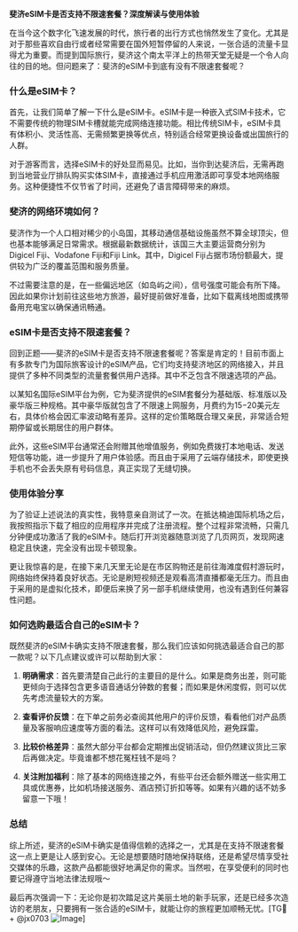 **斐济eSIM卡是否支持不限速套餐？深度解读与使用体验**

在当今这个数字化飞速发展的时代，旅行者的出行方式也悄然发生了变化。尤其是对于那些喜欢自由行或者经常需要在国外短暂停留的人来说，一张合适的流量卡显得尤为重要。而提到国际旅行，斐济这个南太平洋上的热带天堂无疑是一个令人向往的目的地。但问题来了：斐济的eSIM卡到底有没有不限速套餐呢？

### 什么是eSIM卡？

首先，让我们简单了解一下什么是eSIM卡。eSIM卡是一种嵌入式SIM卡技术，它不需要传统的物理SIM卡槽就能完成网络连接功能。相比传统SIM卡，eSIM卡具有体积小、灵活性高、无需频繁更换等优点，特别适合经常更换设备或出国旅行的人群。

对于游客而言，选择eSIM卡的好处显而易见。比如，当你到达斐济后，无需再跑到当地营业厅排队购买实体SIM卡，直接通过手机应用激活即可享受本地网络服务。这种便捷性不仅节省了时间，还避免了语言障碍带来的麻烦。

### 斐济的网络环境如何？

斐济作为一个人口相对稀少的小岛国，其移动通信基础设施虽然不算全球顶尖，但也基本能够满足日常需求。根据最新数据统计，该国三大主要运营商分别为Digicel Fiji、Vodafone Fiji和Fiji Link。其中，Digicel Fiji占据市场份额最大，提供较为广泛的覆盖范围和服务质量。

不过需要注意的是，在一些偏远地区（如岛屿之间），信号强度可能会有所下降。因此如果你计划前往这些地方旅游，最好提前做好准备，比如下载离线地图或携带备用充电宝以确保通讯畅通。

### eSIM卡是否支持不限速套餐？

回到正题——斐济的eSIM卡是否支持不限速套餐呢？答案是肯定的！目前市面上有多款专门为国际旅客设计的eSIM产品，它们均支持斐济地区的网络接入，并且提供了多种不同类型的流量套餐供用户选择。其中不乏包含不限速选项的产品。

以某知名国际eSIM平台为例，它为斐济提供的eSIM套餐分为基础版、标准版以及豪华版三种规格。其中豪华版就包含了不限速上网服务，月费约为$15-$20美元左右，具体价格会因汇率波动略有差异。这样的定价策略既合理又亲民，非常适合短期停留或长期居住的用户群体。

此外，这些eSIM平台通常还会附赠其他增值服务，例如免费拨打本地电话、发送短信等功能，进一步提升了用户体验感。而且由于采用了云端存储技术，即使更换手机也不会丢失原有号码信息，真正实现了无缝切换。

### 使用体验分享

为了验证上述说法的真实性，我特意亲自测试了一次。在抵达楠迪国际机场之后，我按照指示下载了相应的应用程序并完成了注册流程。整个过程非常流畅，只需几分钟便成功激活了我的eSIM卡。随后打开浏览器随意浏览了几页网页，发现网速稳定且快速，完全没有出现卡顿现象。

更让我惊喜的是，在接下来几天里无论是在市区购物还是前往海滩度假村游玩时，网络始终保持着良好状态。无论是刷短视频还是观看高清直播都毫无压力。而且由于采用的是虚拟化技术，即便后来换了另一部手机继续使用，也没有遇到任何兼容性问题。

### 如何选购最适合自己的eSIM卡？

既然斐济的eSIM卡确实支持不限速套餐，那么我们应该如何挑选最适合自己的那一款呢？以下几点建议或许可以帮助到大家：

1. **明确需求**：首先要清楚自己此行的主要目的是什么。如果是商务出差，则可能更倾向于选择包含更多语音通话分钟数的套餐；而如果是休闲度假，则可以优先考虑流量较大的方案。
   
2. **查看评价反馈**：在下单之前务必查阅其他用户的评价反馈，看看他们对产品质量及客服响应速度等方面的看法。这样可以有效降低风险，避免踩雷。

3. **比较价格差异**：虽然大部分平台都会定期推出促销活动，但仍然建议货比三家后再做决定。毕竟谁都不想花冤枉钱不是吗？

4. **关注附加福利**：除了基本的网络连接之外，有些平台还会额外赠送一些实用工具或优惠券，比如机场接送服务、酒店预订折扣等等。如果有兴趣的话不妨多留意一下哦！

### 总结

综上所述，斐济的eSIM卡确实是值得信赖的选择之一，尤其是在支持不限速套餐这一点上更是让人感到安心。无论是想要随时随地保持联络，还是希望尽情享受社交媒体的乐趣，这款产品都能很好地满足你的需求。当然啦，在享受便利的同时也要记得遵守当地法律法规哦～

最后再次强调一下：无论你是初次踏足这片美丽土地的新手玩家，还是已经多次造访的老朋友，只要拥有一张合适的eSIM卡，就能让你的旅程更加顺畅无忧。[TG💪+ @jx0703 ![Image](https://github.com/user-attachments/assets/dbca1d08-cadb-493c-b0ec-ad6f7a83f270)]